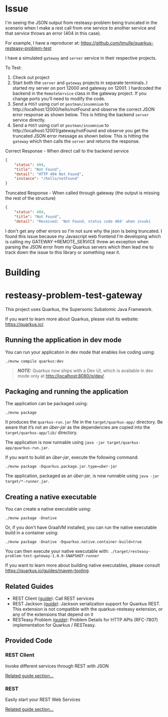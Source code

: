 # Issue
I'm seeing the JSON output from resteasy-problem being truncated in the scenario when I make a rest call from one service to another service and that service throws an error (404 in this case).

For example, I have a reproducer at: https://github.com/tmulle/quarkus-resteasy-problem-test

I have a simulated `gateway` and `server` service in their respective projects.

To Test:

1. Check out project
2. Start both the `server` and `gateway` projects in separate terminals..I started my server on port 12000 and gateway on 12001. I hardcoded the backend in the `RemoteService` class in the gateway project. If you change ports you'll need to modify the code.
3. Send a `POST` using curl or `postman/insomnium` to http://localhost:12000/hello/notFound and observe the correct JSON error  response as shown below. This is hitting the backend `server` service directly.
4. Send a `POST` using curl or `postman/insomnium` to http://localhost:12001/gateway/notFound and observe you get the truncated JSON error message as shown below. This is hitting the `gateway` which then calls the `server` and returns the response.

Correct Response - When direct call to the backend service
```json
{
	"status": 404,
	"title": "Not Found",
	"detail": "HTTP 404 Not Found",
	"instance": "/hello/notFound"
}
```
Truncated Response - When called through gateway (the output is missing the rest of the structure)
```json
{
	"status": 404,
	"title": "Not Found",
	"detail": "Received: 'Not Found, status code 404' when invoki
```

I don't get any other errors so I'm not sure why the json is being truncated. I found this issue because my Javascript web frontend I'm developing which is calling my GATEWAY->REMOTE_SERVICE threw an exception when parsing the JSON error from my Quarkus servers which then lead me to track down the issue to this library or something near it.

# Building
# resteasy-problem-test-gateway

This project uses Quarkus, the Supersonic Subatomic Java Framework.

If you want to learn more about Quarkus, please visit its website: <https://quarkus.io/>.

## Running the application in dev mode

You can run your application in dev mode that enables live coding using:

```shell script
./mvnw compile quarkus:dev
```

> **_NOTE:_**  Quarkus now ships with a Dev UI, which is available in dev mode only at <http://localhost:8080/q/dev/>.

## Packaging and running the application

The application can be packaged using:

```shell script
./mvnw package
```

It produces the `quarkus-run.jar` file in the `target/quarkus-app/` directory.
Be aware that it’s not an _über-jar_ as the dependencies are copied into the `target/quarkus-app/lib/` directory.

The application is now runnable using `java -jar target/quarkus-app/quarkus-run.jar`.

If you want to build an _über-jar_, execute the following command:

```shell script
./mvnw package -Dquarkus.package.jar.type=uber-jar
```

The application, packaged as an _über-jar_, is now runnable using `java -jar target/*-runner.jar`.

## Creating a native executable

You can create a native executable using:

```shell script
./mvnw package -Dnative
```

Or, if you don't have GraalVM installed, you can run the native executable build in a container using:

```shell script
./mvnw package -Dnative -Dquarkus.native.container-build=true
```

You can then execute your native executable with: `./target/resteasy-problem-test-gateway-1.0.0-SNAPSHOT-runner`

If you want to learn more about building native executables, please consult <https://quarkus.io/guides/maven-tooling>.

## Related Guides

- REST Client ([guide](https://quarkus.io/guides/rest-client)): Call REST services
- REST Jackson ([guide](https://quarkus.io/guides/rest#json-serialisation)): Jackson serialization support for Quarkus REST. This extension is not compatible with the quarkus-resteasy extension, or any of the extensions that depend on it
- RESTeasy Problem ([guide](https://github.com/quarkiverse/quarkus-resteasy-problem/blob/main/README.md)): Problem Details for HTTP APIs (RFC-7807) implementation for Quarkus / RESTeasy.

## Provided Code

### REST Client

Invoke different services through REST with JSON

[Related guide section...](https://quarkus.io/guides/rest-client)

### REST

Easily start your REST Web Services

[Related guide section...](https://quarkus.io/guides/getting-started-reactive#reactive-jax-rs-resources)
